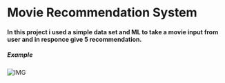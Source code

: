 # Movie Recommendation System

#### In this project i used a simple data set and ML to take a movie input from user and in responce give 5 recommendation.
##### Example
 
![IMG](https://github.com/user-attachments/assets/e020d810-19c2-48c3-bcd6-a40a6c6e2a47)
